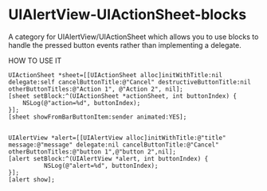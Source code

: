 UIAlertView-UIActionSheet-blocks
================================

A category for UIAlertView/UIActionSheet which allows you to use blocks to handle the pressed button events rather than implementing a delegate.

HOW TO USE IT

    UIActionSheet *sheet=[[UIActionSheet alloc]initWithTitle:nil delegate:self cancelButtonTitle:@"Cancel" destructiveButtonTitle:nil otherButtonTitles:@"Action 1", @"Action 2", nil];
    [sheet setBlock:^(UIActionSheet *actionSheet, int buttonIndex) {
        NSLog(@"action=%d", buttonIndex);
    }];
    [sheet showFromBarButtonItem:sender animated:YES];


    UIAlertView *alert=[[UIAlertView alloc]initWithTitle:@"title" message:@"message" delegate:nil cancelButtonTitle:@"Cancel" otherButtonTitles:@"button 1",@"button 2",nil];
    [alert setBlock:^(UIAlertView *alert, int buttonIndex) {
              NSLog(@"alert=%d", buttonIndex);
    }];
    [alert show];
    
